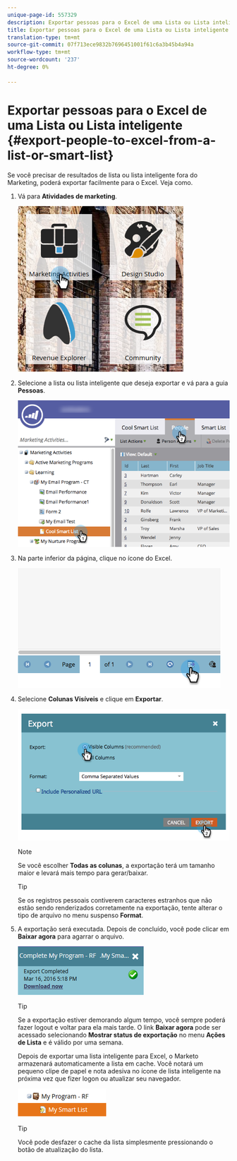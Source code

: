 ```yaml
---
unique-page-id: 557329
description: Exportar pessoas para o Excel de uma Lista ou Lista inteligente - Documentos do Marketing - Documentação do produto
title: Exportar pessoas para o Excel de uma Lista ou Lista inteligente
translation-type: tm+mt
source-git-commit: 07f713ece9832b7696451001f61c6a3b45b4a94a
workflow-type: tm+mt
source-wordcount: '237'
ht-degree: 0%

---
```



# Exportar pessoas para o Excel de uma Lista ou Lista inteligente {#export-people-to-excel-from-a-list-or-smart-list}

Se você precisar de resultados de lista ou lista inteligente fora do Marketing, poderá exportar facilmente para o Excel. Veja como.

1. Vá para **Atividades de marketing**.

   ![](assets/ma.png)

1. Selecione a lista ou lista inteligente que deseja exportar e vá para a guia **Pessoas**.

   ![](assets/smartlistpeopletab-hands.png)

1. Na parte inferior da página, clique no ícone do Excel.

   ![](assets/exportpeople.png)

1. Selecione **Colunas Visíveis** e clique em **Exportar**.

   ![](assets/image2014-9-11-14-3a1-3a37.png)

   >[!NOTE]
   >
   >Se você escolher **Todas as colunas**, a exportação terá um tamanho maior e levará mais tempo para gerar/baixar.

   >[!TIP]
   >
   >Se os registros pessoais contiverem caracteres estranhos que não estão sendo renderizados corretamente na exportação, tente alterar o tipo de arquivo no menu suspenso **Format**.

1. A exportação será executada. Depois de concluído, você pode clicar em **Baixar agora** para agarrar o arquivo.

   ![](assets/popup.png)

   >[!TIP]
   >
   >Se a exportação estiver demorando algum tempo, você sempre poderá fazer logout e voltar para ela mais tarde. O link **Baixar agora** pode ser acessado selecionando **Mostrar status de exportação** no menu **Ações de Lista** e é válido por uma semana.

   Depois de exportar uma lista inteligente para Excel, o Marketo armazenará automaticamente a lista em cache. Você notará um pequeno clipe de papel e nota adesiva no ícone de lista inteligente na próxima vez que fizer logon ou atualizar seu navegador.

   ![](assets/cached.png)

   >[!TIP]
   >
   >Você pode desfazer o cache da lista simplesmente pressionando o botão de atualização do lista.
